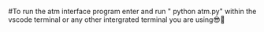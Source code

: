 #To run the atm interface program enter and run " python atm.py" within the vscode terminal or any other intergrated terminal you are using😎🚀
